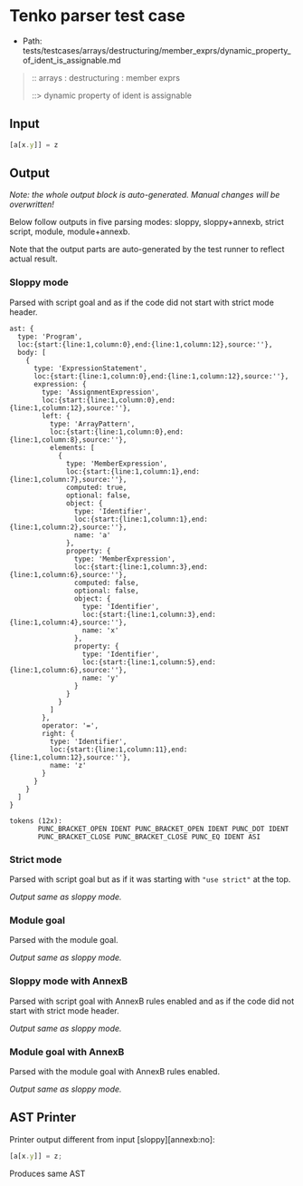 # Tenko parser test case

- Path: tests/testcases/arrays/destructuring/member_exprs/dynamic_property_of_ident_is_assignable.md

> :: arrays : destructuring : member exprs
>
> ::> dynamic property of ident is assignable

## Input

`````js
[a[x.y]] = z
`````

## Output

_Note: the whole output block is auto-generated. Manual changes will be overwritten!_

Below follow outputs in five parsing modes: sloppy, sloppy+annexb, strict script, module, module+annexb.

Note that the output parts are auto-generated by the test runner to reflect actual result.

### Sloppy mode

Parsed with script goal and as if the code did not start with strict mode header.

`````
ast: {
  type: 'Program',
  loc:{start:{line:1,column:0},end:{line:1,column:12},source:''},
  body: [
    {
      type: 'ExpressionStatement',
      loc:{start:{line:1,column:0},end:{line:1,column:12},source:''},
      expression: {
        type: 'AssignmentExpression',
        loc:{start:{line:1,column:0},end:{line:1,column:12},source:''},
        left: {
          type: 'ArrayPattern',
          loc:{start:{line:1,column:0},end:{line:1,column:8},source:''},
          elements: [
            {
              type: 'MemberExpression',
              loc:{start:{line:1,column:1},end:{line:1,column:7},source:''},
              computed: true,
              optional: false,
              object: {
                type: 'Identifier',
                loc:{start:{line:1,column:1},end:{line:1,column:2},source:''},
                name: 'a'
              },
              property: {
                type: 'MemberExpression',
                loc:{start:{line:1,column:3},end:{line:1,column:6},source:''},
                computed: false,
                optional: false,
                object: {
                  type: 'Identifier',
                  loc:{start:{line:1,column:3},end:{line:1,column:4},source:''},
                  name: 'x'
                },
                property: {
                  type: 'Identifier',
                  loc:{start:{line:1,column:5},end:{line:1,column:6},source:''},
                  name: 'y'
                }
              }
            }
          ]
        },
        operator: '=',
        right: {
          type: 'Identifier',
          loc:{start:{line:1,column:11},end:{line:1,column:12},source:''},
          name: 'z'
        }
      }
    }
  ]
}

tokens (12x):
       PUNC_BRACKET_OPEN IDENT PUNC_BRACKET_OPEN IDENT PUNC_DOT IDENT
       PUNC_BRACKET_CLOSE PUNC_BRACKET_CLOSE PUNC_EQ IDENT ASI
`````

### Strict mode

Parsed with script goal but as if it was starting with `"use strict"` at the top.

_Output same as sloppy mode._

### Module goal

Parsed with the module goal.

_Output same as sloppy mode._

### Sloppy mode with AnnexB

Parsed with script goal with AnnexB rules enabled and as if the code did not start with strict mode header.

_Output same as sloppy mode._

### Module goal with AnnexB

Parsed with the module goal with AnnexB rules enabled.

_Output same as sloppy mode._

## AST Printer

Printer output different from input [sloppy][annexb:no]:

````js
[a[x.y]] = z;
````

Produces same AST
